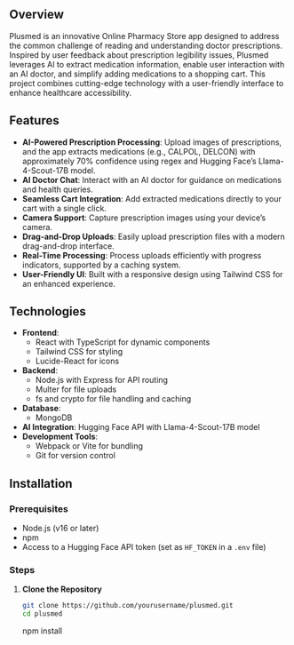 

## Overview

Plusmed is an innovative Online Pharmacy Store app designed to address the common challenge of reading and understanding doctor prescriptions. Inspired by user feedback about prescription legibility issues, Plusmed leverages AI to extract medication information, enable user interaction with an AI doctor, and simplify adding medications to a shopping cart. This project combines cutting-edge technology with a user-friendly interface to enhance healthcare accessibility.

## Features

- **AI-Powered Prescription Processing**: Upload images of prescriptions, and the app extracts medications (e.g., CALPOL, DELCON) with approximately 70% confidence using regex and Hugging Face’s Llama-4-Scout-17B model.
- **AI Doctor Chat**: Interact with an AI doctor for guidance on medications and health queries.
- **Seamless Cart Integration**: Add extracted medications directly to your cart with a single click.
- **Camera Support**: Capture prescription images using your device’s camera.
- **Drag-and-Drop Uploads**: Easily upload prescription files with a modern drag-and-drop interface.
- **Real-Time Processing**: Process uploads efficiently with progress indicators, supported by a caching system.
- **User-Friendly UI**: Built with a responsive design using Tailwind CSS for an enhanced experience.

## Technologies

- **Frontend**: 
  - React with TypeScript for dynamic components
  - Tailwind CSS for styling
  - Lucide-React for icons
- **Backend**: 
  - Node.js with Express for API routing
  - Multer for file uploads
  - fs and crypto for file handling and caching
- **Database**: 
  - MongoDB
- **AI Integration**: Hugging Face API with Llama-4-Scout-17B model
- **Development Tools**: 
  - Webpack or Vite for bundling
  - Git for version control

## Installation

### Prerequisites

- Node.js (v16 or later)
- npm
- Access to a Hugging Face API token (set as `HF_TOKEN` in a `.env` file)

### Steps

1. **Clone the Repository**
   ```bash
   git clone https://github.com/yourusername/plusmed.git
   cd plusmed
   ```

   npm install

